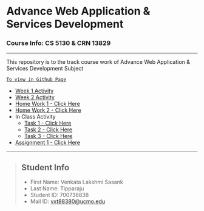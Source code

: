 # Advance Web Application & Services Development
### Course Info: CS 5130 & CRN 13829
---
This repository is to the track course work of Advance Web Application & Services Development Subject

[`To view in Github Page`](https://sasank09.github.io/CS5130_13829/)
- [Week 1 Activity](https://sasank09.github.io/CS5130_13829/01Week/700738838_Assignment1.html)
- [Week 2 Activity](https://sasank09.github.io/CS5130_13829/02WeekActivity/700738838_Assignment1.html)
- [Home Work 1 - Click Here](https://sasank09.github.io/CS5130_13829/HW1/SalesTaxCalculator.html)
- [Home Work 2 - Click Here](https://sasank09.github.io/CS5130_13829/HW2/FAQs.html)
- In Class Activity
  - [Task 1 - Click Here](https://sasank09.github.io/CS5130_13829/In%20Class%20Activity/Task%201/index.html)
  - [Task 2 - Click Here](https://sasank09.github.io/CS5130_13829/In%20Class%20Activity/Task%202/index.html)
  - [Task 3 - Click Here](https://sasank09.github.io/CS5130_13829/In%20Class%20Activity/Task%203/letter_grade.html)
- [Assignment 1 - Click Here](https://sasank09.github.io/CS5130_13829/Assignment1/classroomAttendance.html)

---
>## Student Info
> - First Name: Venkata Lakshmi Sasank
> - Last Name: Tipparaju
> - Student ID: 700738838
> - Mail ID: vxt88380@ucmo.edu


